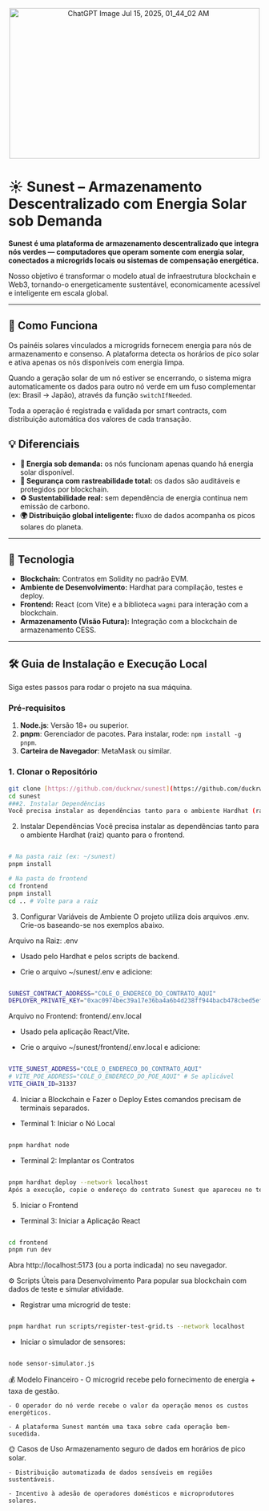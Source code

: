 <p align="center">
<img width="500" height="300" alt="ChatGPT Image Jul 15, 2025, 01_44_02 AM" src="https://github.com/user-attachments/assets/78dd621d-e424-43c9-a61c-0a02bba8bc39" />
</p>

# ☀️ Sunest – Armazenamento Descentralizado com Energia Solar sob Demanda

**Sunest é uma plataforma de armazenamento descentralizado que integra nós verdes — computadores que operam somente com energia solar, conectados a microgrids locais ou sistemas de compensação energética.**

Nosso objetivo é transformar o modelo atual de infraestrutura blockchain e Web3, tornando-o energeticamente sustentável, economicamente acessível e inteligente em escala global.

---

## 🚀 Como Funciona

Os painéis solares vinculados a microgrids fornecem energia para nós de armazenamento e consenso. A plataforma detecta os horários de pico solar e ativa apenas os nós disponíveis com energia limpa.

Quando a geração solar de um nó estiver se encerrando, o sistema migra automaticamente os dados para outro nó verde em um fuso complementar (ex: Brasil → Japão), através da função `switchIfNeeded`.

Toda a operação é registrada e validada por smart contracts, com distribuição automática dos valores de cada transação.

## 💡 Diferenciais

* **🔋 Energia sob demanda:** os nós funcionam apenas quando há energia solar disponível.
* **🔐 Segurança com rastreabilidade total:** os dados são auditáveis e protegidos por blockchain.
* **♻️ Sustentabilidade real:** sem dependência de energia contínua nem emissão de carbono.
* **🌍 Distribuição global inteligente:** fluxo de dados acompanha os picos solares do planeta.

---

## 🧱 Tecnologia

* **Blockchain:** Contratos em Solidity no padrão EVM.
* **Ambiente de Desenvolvimento:** Hardhat para compilação, testes e deploy.
* **Frontend:** React (com Vite) e a biblioteca `wagmi` para interação com a blockchain.
* **Armazenamento (Visão Futura):** Integração com a blockchain de armazenamento CESS.

---

## 🛠️ Guia de Instalação e Execução Local

Siga estes passos para rodar o projeto na sua máquina.

### Pré-requisitos

1.  **Node.js**: Versão 18+ ou superior.
2.  **pnpm**: Gerenciador de pacotes. Para instalar, rode: `npm install -g pnpm`.
3.  **Carteira de Navegador**: MetaMask ou similar.

### 1. Clonar o Repositório
```bash
git clone [https://github.com/duckrwx/sunest](https://github.com/duckrwx/sunest) # (Substitua pelo seu repositório, se for o caso)
cd sunest
###2. Instalar Dependências
Você precisa instalar as dependências tanto para o ambiente Hardhat (raiz) quanto para o frontend.
```
2. Instalar Dependências
Você precisa instalar as dependências tanto para o ambiente Hardhat (raiz) quanto para o frontend.

```Bash

# Na pasta raiz (ex: ~/sunest)
pnpm install

# Na pasta do frontend
cd frontend
pnpm install
cd .. # Volte para a raiz
```
3. Configurar Variáveis de Ambiente
O projeto utiliza dois arquivos .env. Crie-os baseando-se nos exemplos abaixo.

 Arquivo na Raiz: .env

 - Usado pelo Hardhat e pelos scripts de backend.

 - Crie o arquivo ~/sunest/.env e adicione:

```bash

SUNEST_CONTRACT_ADDRESS="COLE_O_ENDERECO_DO_CONTRATO_AQUI"
DEPLOYER_PRIVATE_KEY="0xac0974bec39a17e36ba4a6b4d238ff944bacb478cbed5efcae784d7bf4f2ff80"
```

 Arquivo no Frontend: frontend/.env.local

 - Usado pela aplicação React/Vite.

 - Crie o arquivo ~/sunest/frontend/.env.local e adicione:

```bash

VITE_SUNEST_ADDRESS="COLE_O_ENDERECO_DO_CONTRATO_AQUI"
# VITE_POE_ADDRESS="COLE_O_ENDERECO_DO_POE_AQUI" # Se aplicável
VITE_CHAIN_ID=31337
```

4. Iniciar a Blockchain e Fazer o Deploy
Estes comandos precisam de terminais separados.

 - Terminal 1: Iniciar o Nó Local

```bash

pnpm hardhat node
```
 - Terminal 2: Implantar os Contratos

```bash

pnpm hardhat deploy --network localhost
Após a execução, copie o endereço do contrato Sunest que apareceu no terminal e cole-o nos seus dois arquivos .env.
```

5. Iniciar o Frontend
 - Terminal 3: Iniciar a Aplicação React

```bash

cd frontend
pnpm run dev
```

 Abra http://localhost:5173 (ou a porta indicada) no seu navegador.

⚙️ Scripts Úteis para Desenvolvimento
 Para popular sua blockchain com dados de teste e simular atividade.

 - Registrar uma microgrid de teste:

```bash

pnpm hardhat run scripts/register-test-grid.ts --network localhost
```

 - Iniciar o simulador de sensores:

```bash

node sensor-simulator.js
```

💰 Modelo Financeiro
	- O microgrid recebe pelo fornecimento de energia + taxa de gestão.

	- O operador do nó verde recebe o valor da operação menos os custos energéticos.

	- A plataforma Sunest mantém uma taxa sobre cada operação bem-sucedida.

🌞 Casos de Uso
Armazenamento seguro de dados em horários de pico solar.

	- Distribuição automatizada de dados sensíveis em regiões sustentáveis.

	- Incentivo à adesão de operadores domésticos e microprodutores solares.
